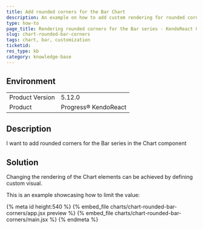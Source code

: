 ```yaml
---
title: Add rounded corners for the Bar Chart
description: An example on how to add custom rendering for rounded corners of the Bar series in the Chart
type: how-to
page_title: Rendering rounded corners for the Bar series - KendoReact Chart
slug: chart-rounded-bar-corners
tags: chart, bar, customization
ticketid: 
res_type: kb
category: knowledge-base
--- 
```


## Environment
<table>
    <tbody>
	    <tr> 
	    	<td>Product Version</td>
	    	<td>5.12.0</td>
	    </tr>
	    <tr>
	    	<td>Product</td>
	    	<td>Progress® KendoReact</td>
	    </tr>
    </tbody>
</table>


## Description
I want to add rounded corners for the Bar series in the Chart component


## Solution
Changing the rendering of the Chart elements can be achieved by defining custom visual.

This is an example showcasing how to limit the value:

{% meta id height:540 %}
{% embed_file charts/chart-rounded-bar-corners/app.jsx preview %}
{% embed_file charts/chart-rounded-bar-corners/main.jsx %}
{% endmeta %}
